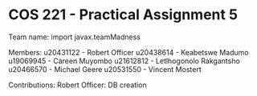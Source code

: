 # COS 221 - Practical Assignment 5
Team name: import javax.teamMadness

Members:
u20431122 - Robert Officer
u20438614 - Keabetswe Madumo 
u19069945 - Careen Muyombo
u21612812 - Letlhogonolo Rakgantsho
u20466570 - Michael Geere
u20531550 - Vincent Mostert

Contributions:
Robert Officer: DB creation
